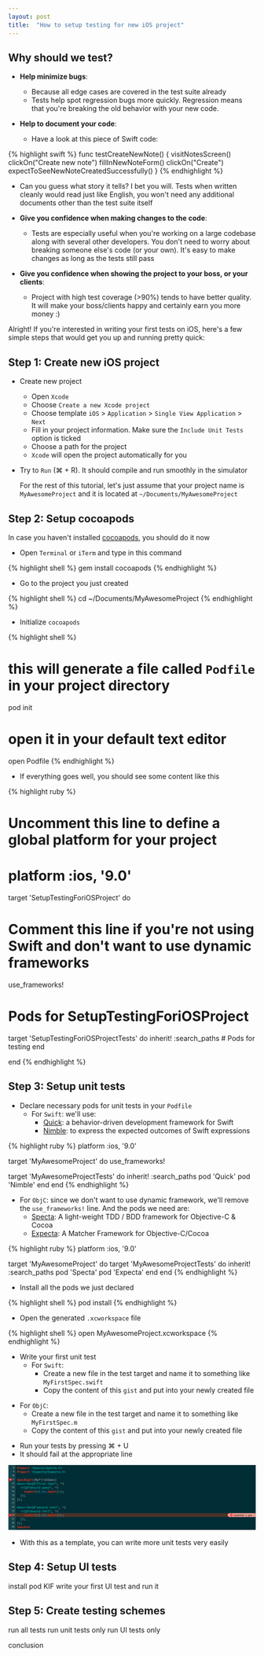 ```yaml
---
layout: post
title:  "How to setup testing for new iOS project"
---
```


## Why should we test?
* **Help minimize bugs**:
  * Because all edge cases are covered in the test suite already
  * Tests help spot regression bugs more quickly. Regression means that you're breaking the old behavior with your new code.

* **Help to document your code**:
  * Have a look at this piece of Swift code:

{% highlight swift %}
func testCreateNewNote() {
  visitNotesScreen()
  clickOn("Create new note")
  fillInNewNoteForm()
  clickOn("Create")
  expectToSeeNewNoteCreatedSuccessfully()
}
{% endhighlight %}

  * Can you guess what story it tells? I bet you will. Tests when written cleanly would read just like English, you won't need any additional documents other than the test suite itself

* **Give you confidence when making changes to the code**:
  * Tests are especially useful when you're working on a large codebase along with several other developers. You don't need to worry about breaking someone else's code (or your own). It's easy to make changes as long as the tests still pass

* **Give you confidence when showing the project to your boss, or your clients**:
  * Project with high test coverage (>90%) tends to have better quality. It will make your boss/clients happy and certainly earn you more money :)

Alright! If you're interested in writing your first tests on iOS, here's a few simple steps that would get you up and running pretty quick:

## Step 1: Create new iOS project
* Create new project
  * Open `Xcode`
  * Choose `Create a new Xcode project`
  * Choose template `iOS` > `Application` > `Single View Application` > `Next`
  * Fill in your project information. Make sure the `Include Unit Tests` option is ticked
  * Choose a path for the project
  * `Xcode` will open the project automatically for you
* Try to `Run` (⌘ + R). It should compile and run smoothly in the simulator

  For the rest of this tutorial, let's just assume that your project name is `MyAwesomeProject` and it is located at `~/Documents/MyAwesomeProject`

## Step 2: Setup cocoapods
In case you haven't installed [cocoapods](https://cocoapods.org/), you should do it now

* Open `Terminal` or `iTerm` and type in this command

{% highlight shell %}
gem install cocoapods
{% endhighlight %}

* Go to the project you just created

{% highlight shell %}
cd ~/Documents/MyAwesomeProject
{% endhighlight %}

* Initialize `cocoapods`

{% highlight shell %}
# this will generate a file called `Podfile` in your project directory
pod init

# open it in your default text editor
open Podfile
{% endhighlight %}

* If everything goes well, you should see some content like this

{% highlight ruby %}
# Uncomment this line to define a global platform for your project
# platform :ios, '9.0'

target 'SetupTestingForiOSProject' do
  # Comment this line if you're not using Swift and don't want to use dynamic frameworks
  use_frameworks!

  # Pods for SetupTestingForiOSProject

  target 'SetupTestingForiOSProjectTests' do
    inherit! :search_paths
    # Pods for testing
  end

end
{% endhighlight %}

## Step 3: Setup unit tests
* Declare necessary pods for unit tests in your `Podfile`
  * For `Swift`: we'll use:
    * [Quick](https://github.com/Quick/Quick): a behavior-driven development framework for Swift
    * [Nimble](https://github.com/Quick/Nimble): to express the expected outcomes of Swift expressions

{% highlight ruby %}
platform :ios, '9.0'

target 'MyAwesomeProject' do
  use_frameworks!

  target 'MyAwesomeProjectTests' do
    inherit! :search_paths
    pod 'Quick'
    pod 'Nimble'
  end
end
{% endhighlight %}

  * For `ObjC`: since we don't want to use dynamic framework, we'll remove the `use_frameworks!` line. And the pods we need are:
    * [Specta](https://github.com/specta/specta): A light-weight TDD / BDD framework for Objective-C & Cocoa
    * [Expecta](https://github.com/specta/expecta/): A Matcher Framework for Objective-C/Cocoa

{% highlight ruby %}
platform :ios, '9.0'

target 'MyAwesomeProject' do
  target 'MyAwesomeProjectTests' do
    inherit! :search_paths
    pod 'Specta'
    pod 'Expecta'
  end
end
{% endhighlight %}

* Install all the pods we just declared

{% highlight shell %}
pod install
{% endhighlight %}

* Open the generated `.xcworkspace` file

{% highlight shell %}
open MyAwesomeProject.xcworkspace
{% endhighlight %}

* Write your first unit test
  * For `Swift`:
    * Create a new file in the test target and name it to something like `MyFirstSpec.swift`
    * Copy the content of this `gist` and put into your newly created file

<script src="https://gist.github.com/hoang-tran/8b7c0966b8d68b0d150fe33abd30c292.js"></script>

  * For `ObjC`:
    * Create a new file in the test target and name it to something like `MyFirstSpec.m`
    * Copy the content of this `gist` and put into your newly created file

<script src="https://gist.github.com/hoang-tran/9ea175f0a52c4aec45b5ee2601edcc5f.js"></script>

* Run your tests by pressing ⌘ + U
* It should fail at the appropriate line

![](/images/how-to-setup-testing-for-new-ios-project/MyFirstSpec-fail.png)

* With this as a template, you can write more unit tests very easily

## Step 4: Setup UI tests
install pod
KIF
write your first UI test and run it

## Step 5: Create testing schemes
run all tests
run unit tests only
run UI tests only

conclusion
